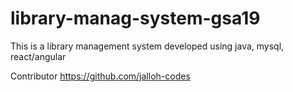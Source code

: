 # library-manag-system-gsa19
This is a library management system developed using java, mysql, react/angular

Contributor https://github.com/jalloh-codes
